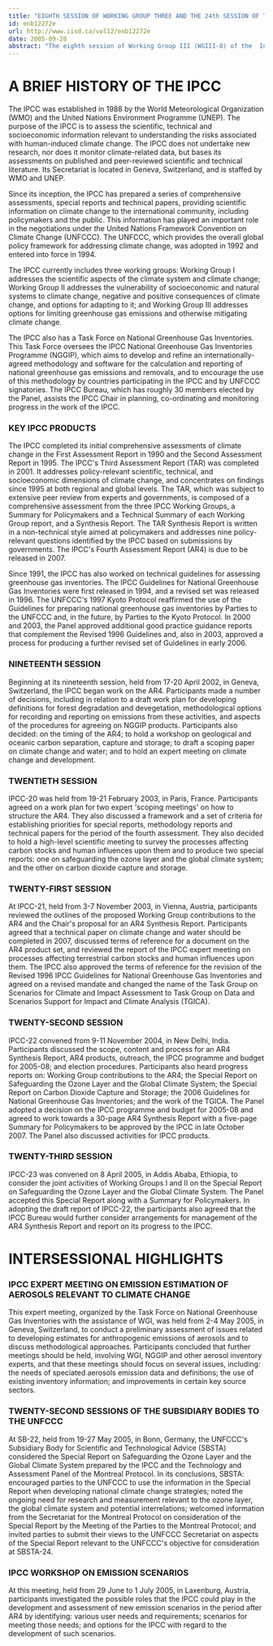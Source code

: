 ```yaml
---
title: "EIGHTH SESSION OF WORKING GROUP THREE AND THE 24th SESSION OF THE INTERGOVERNMENTAL PANEL ON CLIMATE CHANGE: 22-28 SEPTEMBER 2005"
id: enb12272e
url: http://www.iisd.ca/vol12/enb12272e
date: 2005-09-28
abstract: "The eighth session of Working Group III (WGIII-8) of the  Intergovernmental Panel on Climate Change (IPCC) will begin today  in Montreal, Canada, to continue deliberations over the Special  Report on Carbon Dioxide Capture and Storage. After presentations  on aspects of the Special Report, participants will consider  approval of a Summary for Policymakers and acceptance of the  scientific and technical assessment underlying the Special Report.  WGIII-8 will be followed by the twenty-fourth session of the  Intergovernmental Panel on Climate Change (IPCC-24), where  participants will discuss: the IPCC-23 draft report; the IPCC  programme and budget for 2006-08; the actions of WGIII-8 regarding  the Special Report on Carbon Dioxide Capture and Storage; further  work on aerosols and on emissions scenarios; outreach activities;  and election procedures. Participants will also hear progress  reports on: the activities of the three IPCC Working Groups;  management of the Synthesis Report of the Fourth Assessment  Report; the 2006 IPCC Guidelines for National Greenhouse Gas  Inventories; and the work of the Task Group on Data and Scenario  Support for Impact and Climate Analysis."
---
```


# A BRIEF HISTORY OF THE IPCC

The IPCC was established in 1988 by the World Meteorological  Organization (WMO) and the United Nations Environment Programme  (UNEP). The purpose of the IPCC is to assess the scientific,  technical and socioeconomic information relevant to understanding  the risks associated with human-induced climate change. The IPCC  does not undertake new research, nor does it monitor  climate-related data, but bases its assessments on published and  peer-reviewed scientific and technical literature. Its  Secretariat is located in Geneva, Switzerland, and is staffed by  WMO and UNEP.

Since its inception, the IPCC has prepared a series of  comprehensive assessments, special reports and technical papers,  providing scientific information on climate change to the  international community, including policymakers and the public.  This information has played an important role in the negotiations  under the United Nations Framework Convention on Climate Change  (UNFCCC). The UNFCCC, which provides the overall global policy  framework for addressing climate change, was adopted in 1992 and  entered into force in 1994.

The IPCC currently includes three working groups: Working Group I  addresses the scientific aspects of the climate system and climate  change; Working Group II addresses the vulnerability of  socioeconomic and natural systems to climate change, negative and  positive consequences of climate change, and options for adapting  to it; and Working Group III addresses options for limiting  greenhouse gas emissions and otherwise mitigating climate change.

The IPCC also has a Task Force on National Greenhouse Gas  Inventories. This Task Force oversees the IPCC National Greenhouse  Gas Inventories Programme (NGGIP), which aims to develop and  refine an internationally-agreed methodology and software for the  calculation and reporting of national greenhouse gas emissions and  removals, and to encourage the use of this methodology by  countries participating in the IPCC and by UNFCCC signatories. The  IPCC Bureau, which has roughly 30 members elected by the Panel,  assists the IPCC Chair in planning, co-ordinating and monitoring  progress in the work of the IPCC.

### KEY IPCC PRODUCTS

The IPCC completed its initial comprehensive  assessments of climate change in the First Assessment Report in  1990 and the Second Assessment Report in 1995. The IPCC's Third  Assessment Report (TAR) was completed in 2001. It addresses  policy-relevant scientific, technical, and socioeconomic  dimensions of climate change, and concentrates on findings since  1995 at both regional and global levels. The TAR, which was  subject to extensive peer review from experts and governments, is  composed of a comprehensive assessment from the three IPCC Working  Groups, a Summary for Policymakers and a Technical Summary of each  Working Group report, and a Synthesis Report. The TAR Synthesis  Report is written in a non-technical style aimed at policymakers  and addresses nine policy-relevant questions identified by the  IPCC based on submissions by governments. The IPCC's Fourth  Assessment Report (AR4) is due to be released in 2007.

Since 1991, the IPCC has also worked on technical guidelines for  assessing greenhouse gas inventories. The IPCC Guidelines for  National Greenhouse Gas Inventories were first released in 1994,  and a revised set was released in 1996. The UNFCCC's 1997 Kyoto  Protocol reaffirmed the use of the Guidelines for preparing  national greenhouse gas inventories by Parties to the UNFCCC and,  in the future, by Parties to the Kyoto Protocol. In 2000 and 2003,  the Panel approved additional good practice guidance reports that  complement the Revised 1996 Guidelines and, also in 2003, approved  a process for producing a further revised set of Guidelines in  early 2006.

### NINETEENTH SESSION

Beginning at its nineteenth session, held from  17-20 April 2002, in Geneva, Switzerland, the IPCC began work on  the AR4. Participants made a number of decisions, including in  relation to a draft work plan for developing definitions for  forest degradation and devegetation, methodological options for  recording and reporting on emissions from these activities, and  aspects of the procedures for agreeing on NGGIP products.  Participants also decided: on the timing of the AR4; to hold a  workshop on geological and oceanic carbon separation, capture and  storage; to draft a scoping paper on climate change and water; and  to hold an expert meeting on climate change and development.

### TWENTIETH SESSION

IPCC-20 was held from 19-21 February 2003, in  Paris, France. Participants agreed on a work plan for two expert  'scoping meetings' on how to structure the AR4. They also  discussed a framework and a set of criteria for establishing  priorities for special reports, methodology reports and technical  papers for the period of the fourth assessment. They also decided  to hold a high-level scientific meeting to survey the processes  affecting carbon stocks and human influences upon them and to  produce two special reports: one on safeguarding the ozone layer  and the global climate system; and the other on carbon dioxide  capture and storage.

### TWENTY-FIRST SESSION

At IPCC-21, held from 3-7 November 2003, in  Vienna, Austria, participants reviewed the outlines of the  proposed Working Group contributions to the AR4 and the Chair's  proposal for an AR4 Synthesis Report. Participants agreed that a  technical paper on climate change and water should be completed in  2007, discussed terms of reference for a document on the AR4  product set, and reviewed the report of the IPCC expert meeting on  processes affecting terrestrial carbon stocks and human influences  upon them. The IPCC also approved the terms of reference for the  revision of the Revised 1996 IPCC Guidelines for National  Greenhouse Gas Inventories and agreed on a revised mandate and  changed the name of the Task Group on Scenarios for Climate and  Impact Assessment to Task Group on Data and Scenarios Support for  Impact and Climate Analysis (TGICA).

### TWENTY-SECOND SESSION

IPCC-22 convened from 9-11 November 2004,  in New Delhi, India. Participants discussed the scope, content and  process for an AR4 Synthesis Report, AR4 products, outreach, the  IPCC programme and budget for 2005-08; and election procedures.  Participants also heard progress reports on: Working Group  contributions to the AR4; the Special Report on Safeguarding the  Ozone Layer and the Global Climate System; the Special Report on  Carbon Dioxide Capture and Storage; the 2006 Guidelines for  National Greenhouse Gas Inventories; and the work of the TGICA.  The Panel adopted a decision on the IPCC programme and budget for  2005-08 and agreed to work towards a 30-page AR4 Synthesis Report  with a five-page Summary for Policymakers to be approved by the  IPCC in late October 2007. The Panel also discussed activities for  IPCC products.

### TWENTY-THIRD SESSION

IPCC-23 was convened on 8 April 2005, in  Addis Ababa, Ethiopia, to consider the joint activities of Working  Groups I and II on the Special Report on Safeguarding the Ozone  Layer and the Global Climate System. The Panel accepted this  Special Report along with a Summary for Policymakers. In adopting  the draft report of IPCC-22, the participants also agreed that the  IPCC Bureau would further consider arrangements for management of  the AR4 Synthesis Report and report on its progress to the IPCC.

# INTERSESSIONAL HIGHLIGHTS

### IPCC EXPERT MEETING ON EMISSION ESTIMATION OF AEROSOLS RELEVANT TO  CLIMATE CHANGE

This expert meeting, organized by the Task Force  on National Greenhouse Gas Inventories with the assistance of WGI,  was held from 2-4 May 2005, in Geneva, Switzerland, to conduct a  preliminary assessment of issues related to developing estimates  for anthropogenic emissions of aerosols and to discuss  methodological approaches. Participants concluded that further  meetings should be held, involving WGI, NGGIP and other aerosol  inventory experts, and that these meetings should focus on several  issues, including: the needs of speciated aerosols emission data  and definitions; the use of existing inventory information; and  improvements in certain key source sectors.

### TWENTY-SECOND SESSIONS OF THE SUBSIDIARY BODIES TO THE UNFCCC

At  SB-22, held from 19-27 May 2005, in Bonn, Germany, the UNFCCC's  Subsidiary Body for Scientific and Technological Advice (SBSTA)  considered the Special Report on Safeguarding the Ozone Layer and  the Global Climate System prepared by the IPCC and the Technology  and Assessment Panel of the Montreal Protocol. In its conclusions,  SBSTA: encouraged parties to the UNFCCC to use the information in  the Special Report when developing national climate change  strategies; noted the ongoing need for research and measurement  relevant to the ozone layer, the global climate system and  potential interrelations; welcomed information from the  Secretariat for the Montreal Protocol on consideration of the  Special Report by the Meeting of the Parties to the Montreal  Protocol; and invited parties to submit their views to the UNFCCC  Secretariat on aspects of the Special Report relevant to the  UNFCCC's objective for consideration at SBSTA-24.

### IPCC WORKSHOP ON EMISSION SCENARIOS

At this meeting, held from  29 June to 1 July 2005, in Laxenburg, Austria, participants  investigated the possible roles that the IPCC could play in the  development and assessment of new emission scenarios in the period  after AR4 by identifying: various user needs and requirements;  scenarios for meeting those needs; and options for the IPCC with  regard to the development of such scenarios.
